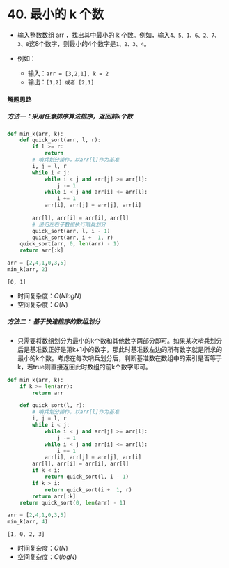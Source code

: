 
# 40. 最小的 k 个数

* 输入整数数组 arr ，找出其中最小的 k 个数。例如，输入`4、5、1、6、2、7、3、8`这8个数字，则最小的4个数字是`1、2、3、4`。

* 例如：
    * 输入：`arr = [3,2,1], k = 2`
    * 输出：`[1,2] 或者 [2,1]`

#### 解题思路

##### 方法一：采用任意排序算法排序，返回前k个数


```python
def min_k(arr, k):
    def quick_sort(arr, l, r):
        if l >= r:
            return
        # 哨兵划分操作，以arr[l]作为基准
        i, j = l, r
        while i < j:
            while i < j and arr[j] >= arr[l]:
                j -= 1
            while i < j and arr[i] <= arr[l]:
                i += 1
            arr[i], arr[j] = arr[j], arr[i]
            
        arr[l], arr[i] = arr[i], arr[l]
        # 递归左右子数组执行哨兵划分
        quick_sort(arr, l, i - 1)
        quick_sort(arr, i +  1, r)
    quick_sort(arr, 0, len(arr) - 1)
    return arr[:k]
```


```python
arr = [2,4,1,0,3,5]
min_k(arr, 2)
```




    [0, 1]



* 时间复杂度：$O(NlogN)$
* 空间复杂度：$O(N)$

##### 方法二： 基于快速排序的数组划分

* 只需要将数组划分为最小的k个数和其他数字两部分即可。如果某次哨兵划分后是基准数正好是第k+1小的数字，那此时基准数左边的所有数字就是所求的最小的k个数。考虑在每次哨兵划分后，判断基准数在数组中的索引是否等于k，若true则直接返回此时数组的前k个数字即可。


```python
def min_k(arr, k):
    if k >= len(arr):
        return arr

    def quick_sort(l, r):
        # 哨兵划分操作，以arr[l]作为基准
        i, j = l, r
        while i < j:
            while i < j and arr[j] >= arr[l]:
                j -= 1
            while i < j and arr[i] <= arr[l]:
                i += 1
            arr[i], arr[j] = arr[j], arr[i]
        arr[l], arr[i] = arr[i], arr[l]
        if k < i:
            return quick_sort(l, i - 1)
        if k > i:
            return quick_sort(i +  1, r)
        return arr[:k]        
    return quick_sort(0, len(arr) - 1)
```


```python
arr = [2,4,1,0,3,5]
min_k(arr, 4)
```




    [1, 0, 2, 3]



* 时间复杂度：$O(N)$
* 空间复杂度：$O(logN)$

